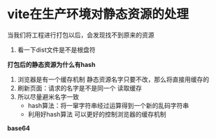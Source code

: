 # vite在生产环境对静态资源的处理

当我们将工程进行打包以后，会发现找不到原来的资源
1. 看一下dist文件是不是根盘符

**打包后的静态资源为什么有hash**
1. 浏览器是有一个缓存机制 静态资源名字只要不改，那么将直接用缓存的
2. 刷新页面：请求的名字是不是同一个 读取缓存
3. 所以尽量避米名字一致
   - hash算法：将一窜字符串经过运算得到一个新的乱码字符串
   - 利用好hash算法 可以更好的控制浏览器的缓存机制

**base64**

